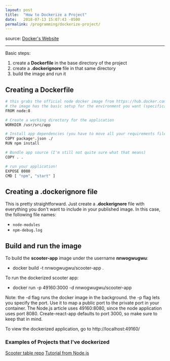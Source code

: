 ```yaml
---
layout: post
title:  "How to Dockerize a Project"
date:   2018-07-13 15:07:43 -0500
permalink: /programming/dockerize-project/
---
```


source: [Docker's Website](https://docs.docker.com/get-started/)

---

Basic steps:
1. create a **Dockerfile** in the base directory of the project
2. create a **.dockerignore** file in that same directory
3. build the image and run it

## Creating a Dockerfile
```bash
# this grabs the official node docker image from https://hub.docker.com/_/node/
# the image has the basic setup for the environment you want (specifically npm)
FROM node:8

# Create a working directory for the application
WORKDIR /usr/src/app

# Install app dependencies (you have to move all your requirements files into the working directory first) 
COPY package*.json ./
RUN npm install

# Bundle app source (I'm still not quite sure what that means)
COPY . .

# run your application!
EXPOSE 8080
CMD [ "npm", "start" ]
```

## Creating a .dockerignore file
This is pretty straightforward. Just create a **.dockerignore** file with everything you don't want to include in your published image. In this case, the following file names:
- ```node-modules```
- ```npm-debug.log```

## Build and run the image
To build the **scooter-app** image under the username **nnwogwugwu**:
- docker build -t nnwogwugwu/scooter-app .

To run the dockerized scooter app:
- docker run -p 49160:3000 -d nnwogwugwu/scooter-app

Note: the -d flag runs the docker image in the background. the -p flag lets you specify the port. Use it to map a public port to the private port in your container. The Node.js article uses 49160:8080, since the node application uses port 8080. Create-react-app defaults to port 3000, so make sure to keep that in mind.

To view the dockerized application, go to http://localhost:49160/

### Examples of Projects that I've dockerized
[Scooter table repo](https://github.com/ngozinwogwugwu/scooter_table)
[Tutorial from Node.js](https://nodejs.org/en/docs/guides/nodejs-docker-webapp/)


